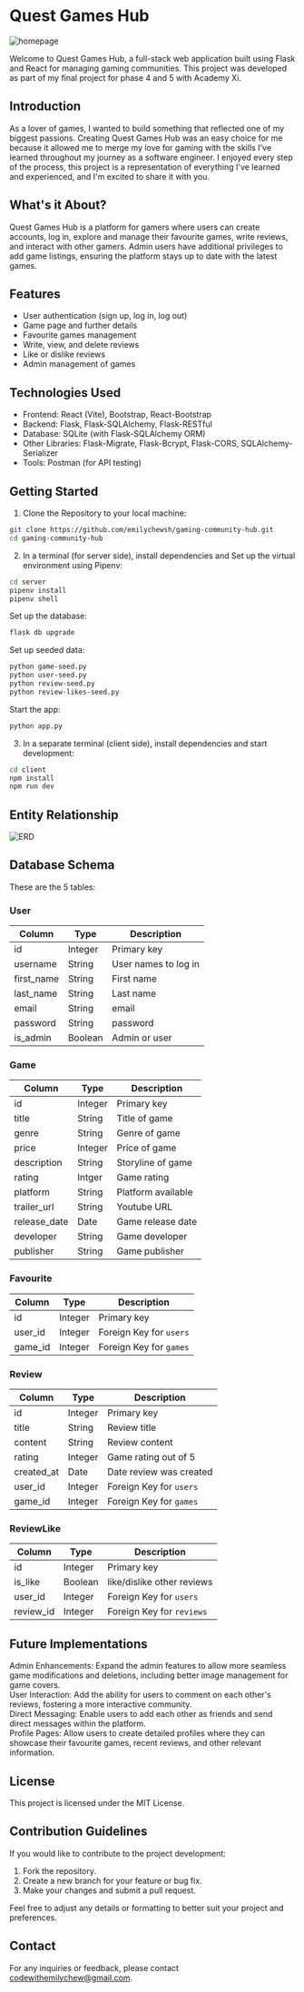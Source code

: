 # Quest Games Hub

![homepage](assets/images/home-page.JPG)

Welcome to Quest Games Hub, a full-stack web application built using Flask and React for managing gaming communities. This project was developed as part of my final project for phase 4 and 5 with Academy Xi. <br>

## Introduction

As a lover of games, I wanted to build something that reflected one of my biggest passions. Creating Quest Games Hub was an easy choice for me because it allowed me to merge my love for gaming with the skills I've learned throughout my journey as a software engineer. I enjoyed every step of the process, this project is a representation of everything I've learned and experienced, and I'm excited to share it with you.

## What's it About?

Quest Games Hub is a platform for gamers where users can create accounts, log in, explore and manage their favourite games, write reviews, and interact with other gamers. Admin users have additional privileges to add game listings, ensuring the platform stays up to date with the latest games.

## Features

- User authentication (sign up, log in, log out)
- Game page and further details
- Favourite games management
- Write, view, and delete reviews
- Like or dislike reviews
- Admin management of games

## Technologies Used

- Frontend: React (Vite), Bootstrap, React-Bootstrap
- Backend: Flask, Flask-SQLAlchemy, Flask-RESTful
- Database: SQLite (with Flask-SQLAlchemy ORM)
- Other Libraries: Flask-Migrate, Flask-Bcrypt, Flask-CORS, SQLAlchemy-Serializer
- Tools: Postman (for API testing)

## Getting Started

1. Clone the Repository to your local machine:

```bash
git clone https://github.com/emilychewsh/gaming-community-hub.git
cd gaming-community-hub
```

2. In a terminal (for server side), install dependencies and Set up the virtual environment using Pipenv:

```bash
cd server
pipenv install
pipenv shell
```

Set up the database:

```bash
flask db upgrade
```

Set up seeded data:

```bash
python game-seed.py
python user-seed.py
python review-seed.py
python review-likes-seed.py
```

Start the app:

```bash
python app.py
```

3. In a separate terminal (client side), install dependencies and start development:

```bash
cd client
npm install
npm run dev
```

## Entity Relationship

![ERD](assets/images/erd-diagram.JPG)

## Database Schema

These are the 5 tables:

### User

| Column     | Type    | Description          |
| ---------- | ------- | -------------------- |
| id         | Integer | Primary key          |
| username   | String  | User names to log in |
| first_name | String  | First name           |
| last_name  | String  | Last name            |
| email      | String  | email                |
| password   | String  | password             |
| is_admin   | Boolean | Admin or user        |

### Game

| Column       | Type    | Description        |
| ------------ | ------- | ------------------ |
| id           | Integer | Primary key        |
| title        | String  | Title of game      |
| genre        | String  | Genre of game      |
| price        | Integer | Price of game      |
| description  | String  | Storyline of game  |
| rating       | Intger  | Game rating        |
| platform     | String  | Platform available |
| trailer_url  | String  | Youtube URL        |
| release_date | Date    | Game release date  |
| developer    | String  | Game developer     |
| publisher    | String  | Game publisher     |

### Favourite

| Column  | Type    | Description             |
| ------- | ------- | ----------------------- |
| id      | Integer | Primary key             |
| user_id | Integer | Foreign Key for `users` |
| game_id | Integer | Foreign Key for `games` |

### Review

| Column     | Type    | Description             |
| ---------- | ------- | ----------------------- |
| id         | Integer | Primary key             |
| title      | String  | Review title            |
| content    | String  | Review content          |
| rating     | Integer | Game rating out of 5    |
| created_at | Date    | Date review was created |
| user_id    | Integer | Foreign Key for `users` |
| game_id    | Integer | Foreign Key for `games` |

### ReviewLike

| Column    | Type    | Description                |
| --------- | ------- | -------------------------- |
| id        | Integer | Primary key                |
| is_like   | Boolean | like/dislike other reviews |
| user_id   | Integer | Foreign Key for `users`    |
| review_id | Integer | Foreign Key for `reviews`  |

## Future Implementations

Admin Enhancements: Expand the admin features to allow more seamless game modifications and deletions, including better image management for game covers. <br />
User Interaction: Add the ability for users to comment on each other's reviews, fostering a more interactive community. <br />
Direct Messaging: Enable users to add each other as friends and send direct messages within the platform. <br />
Profile Pages: Allow users to create detailed profiles where they can showcase their favourite games, recent reviews, and other relevant information. <br />

## License

This project is licensed under the MIT License.

## Contribution Guidelines

If you would like to contribute to the project development:

1. Fork the repository.
2. Create a new branch for your feature or bug fix.
3. Make your changes and submit a pull request.

Feel free to adjust any details or formatting to better suit your project and preferences.

## Contact

For any inquiries or feedback, please contact codewithemilychew@gmail.com.
